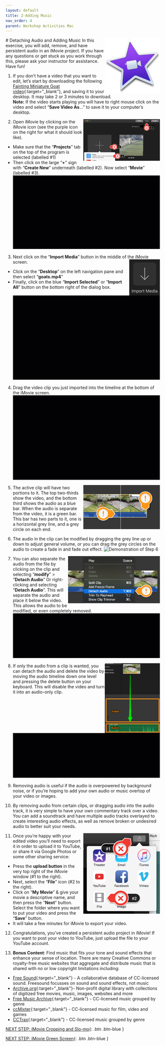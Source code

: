 ```yaml
---
layout: default
title: 2-Adding Music
nav_order: 4
parent: Workshop Activities Mac
---
```

<img src="images/imovie-audio-01.png" style="float:right;width:180px" alt="iMovie logo"> 
# Detaching Audio and Adding Music
In this exercise, you will add, remove, and have persistent audio in an iMovie project. If you have any questions or get stuck as you work through this, please ask your instructor for assistance.  Have fun!

1. If you don’t have a video that you want to edit, let’s start by downloading the following [Fainting Miniature Goat video](https://bit.ly/dsc-goat-video){:target="_blank"}, and saving it to your desktop. It may take 2 or 3 minutes to download.<br>
**Note:** If the video starts playing you will have to right mouse click on the video and select “**Save Video As**…” to save it to your computer’s desktop.

2. <img src="images/imovie-audio-02.png" style="float:right;width:250px" alt="labels of projects, create new and movie tabs">Open iMovie by clicking on the iMovie icon (see the purple icon on the right for what it should look like).
- Make sure that the “**Projects**” tab on the top of the program is selected (labelled #1)
- Then click on the large “**+**” sign with “**Create New**” underneath (labelled #2).
Now select “**Movie**” (labelled #3).
![Demonstration of Step 2](images/imovie-audio-03.gif)
3. Next click on the “**Import Media**” button in the middle of the iMovie screen. <img src="images/imovie-audio-04.png" style="float:right;width:100px" alt="importing icon">
- Click on the “**Desktop**” on the left navigation pane and then select “**goats.mp4**” 
- Finally, click on the blue “**Import Selected**” or “**Import All**” button on the bottom right of the dialog box.
![Demonstration of Step 3](images/imovie-audio-05.gif)
4. Drag the video clip you just imported into the timeline at the bottom of the iMovie screen.
![Demonstration of Step 4](images/imovie-audio-06.gif)
5. <img src="images/imovie-audio-07.png" style="float:right;width:250px" alt="two portion clip, audio and video"> The active clip will have two portions to it. The top two-thirds show the video, and the bottom third shows the audio as a blue bar. When the audio is separate from the video, it is a green bar. This bar has two parts to it, one is a horizontal grey line, and a grey circle on each end. 

6. The audio in the clip can be modified by dragging the grey line up or down to adjust general volume, or you can drag the grey circles on the audio to create a fade in and fade out effect. 
![Demonstration of Step 6](images/imovie-audio-08.gif)
7. <img src="images/imovie-audio-09.png" style="float:right;width:300px" alt="detach audio menu"> You can also separate the audio from the file by clicking on the clip and selecting “**modify**” > “**Detach Audio**” Or right-clicking and selecting “**Detach Audio**”. This will separate the audio and place it below the video. This allows the audio to be modified, or even completely removed. 
![Demonstration of Step 7](images/imovie-audio-10.gif)
8. <img src="images/imovie-audio-11.png" style="float:right;width:180px" alt="audio timelines"> If only the audio from a clip is wanted, you can detach the audio and delete the video by moving the audio timeline down one level and pressing the delete button on your keyboard. This will disable the video and turn it into an audio-only clip.
![Demonstration of Step 8](images/imovie-audio-12.gif)
9. Removing audio is useful if the audio is overpowered by background noise, or if you’re hoping to add your own audio or music overtop of your video or images. 

10. By removing audio from certain clips, or dragging audio into the audio track, it is very simple to have your own commentary track over a video. You can add a soundtrack and have multiple audio tracks overlayed to create interesting audio effects, as well as remove broken or undesired audio to better suit your needs. 

11. <img src="images/imovie-audio-13.png" style="float:right;width:250px" alt="exporting"> Once you’re happy with your edited video you’ll need to export it in order to upload it to YouTube, or share it via Google Photos or some other sharing service:
- Press the **upload button** in the very top right of the iMovie window (#1 to the right).
- Next, select the “**File**” icon (#2 to the right).
- Click on “**My Movie**” & give your movie a descriptive name, and then press the “**Next**” button. Select the folder where you want to put your video and press the “**Save**” button.
- It will take a few minutes for iMovie to export your video.

12. Congratulations, you’ve created a persistent audio project in iMovie! If you want to post your video to YouTube, just upload the file to your YouTube account.

13. **Bonus Content**: Find music that fits your tone and sound effects that enhance your sense of location. There are many Creative Commons or royalty-free music websites that aggregate and distribute music that is shared with no or low copyright limitations including:
- [Free Sound](http://bit.ly/33deeCq){:target="_blank"} - A collaborative database of CC-licensed sound. Freesound focusses on sound and sound effects, not music
- [Archive.org](http://bit.ly/2DeGY2M){:target="_blank"}- Non-profit digital library with collections of digitized free movies, music, images, websites and more  
- [Free Music Archive](http://bit.ly/2OgSUsS){:target="_blank"} - CC-licensed music grouped by genre 
- [ccMixter](http://bit.ly/34hdOMq){:target="_blank"} - CC-licensed music for film, video and games 
- [CCTrax](http://bit.ly/2DbPjV8){:target="_blank"} - CC-licensed music grouped by genre


[NEXT STEP: iMovie Cropping and Slo-mo](imovie-cropping-slo-mo.html){: .btn .btn-blue }

[NEXT STEP: iMovie Green Screen](imovie-green-screen.html){: .btn .btn-blue }
